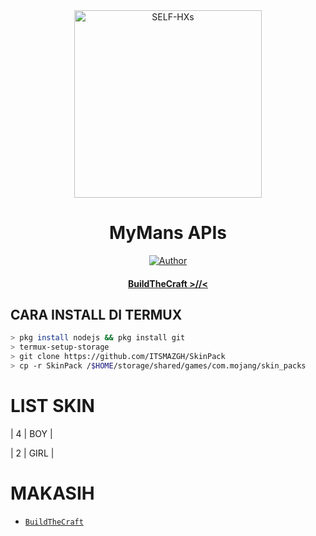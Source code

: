 <div align="center">
<img src="https://i.ibb.co/zh4DWw9/icon.jpg" alt="SELF-HXs" width="300" />

# MyMans APIs

>
>
>
</div>
<p align="center">
  <a href="https://github.com/ITSMAZGH"><img title="Author" src="https://img.shields.io/badge/Author-ITSMAZGH-red.svg?style=for-the-badge&logo=github" /></a>
  <h4 align="center">
  <a href="https://wa.me/6288224859350">BuildTheCraft >//< </a>
</h4>
</p>

## CARA INSTALL DI TERMUX
```bash
> pkg install nodejs && pkg install git
> termux-setup-storage
> git clone https://github.com/ITSMAZGH/SkinPack
> cp -r SkinPack /$HOME/storage/shared/games/com.mojang/skin_packs
```

# LIST SKIN

| 4 | BOY |

| 2 | GIRL |

  # MAKASIH
* [`BuildTheCraft`](https://youtube.com/c/BuildTheCraft)
